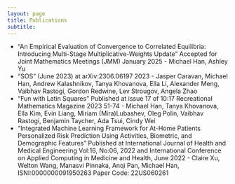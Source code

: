 ```yaml
---
layout: page
title: Publications
subtitle: 
---
```


* “An Empirical Evaluation of Convergence to Correlated Equilibria: Introducing Multi-Stage Multiplicative-Weights Update” Accepted for Joint Mathematics Meetings (JMM) January 2025 - Michael Han, Ashley Yu
* “SOS” (June 2023) at arXiv:2306.06197 2023 - Jasper Caravan, Michael Han, Andrew Kalashnikov, Tanya Khovanova, Ella Li, Alexander Meng, Vaibhav Rastogi, Gordon Redwine, Lev Strougov, Angela Zhao
* “Fun with Latin Squares” Published at issue 17 of 10:17 Recreational Mathematics Magazine 2023 51-74 - Michael Han, Tanya Khovanova, Ella Kim, Evin Liang, Miriam (Mira)Lubashev, Oleg Polin, Vaibhav Rastogi, Benjamin Taycher, Ada Tsui, Cindy Wei
* “Integrated Machine Learning Framework for At-Home Patients Personalized Risk Prediction Using Activities, Biometric, and Demographic Features” Published at International Journal of Health and Medical Engineering Vol:16, No:06, 2022 and International Conference on Applied Computing in Medicine and Health, June 2022 - Claire Xu, Welton Wang, Manasvi Pinnaka, Anqi Pan, Michael Han, ISNI:0000000091950263 Paper Code: 22US060261
